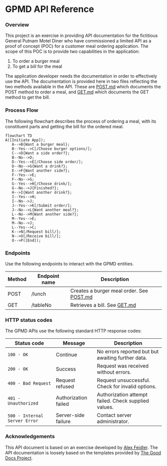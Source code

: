 # GPMD API Reference

### Overview

This project is an exercise in providing API documentation for the fictitious General Putnam Motel Diner who have commissioned a limited API as a proof of concept (POC) for a customer meal ordering application. The scope of this POC is to provide two capabilities in the application:
1. To order a burger meal
2. To get a bill for the meal

The application developer needs the documentation in order to effectively use the API. The documentation is provided here in two files reflecting the two methods available in the API. These are <a href="post.md">POST.md</a> which documents the POST method to order a meal, and <a href="GET.md">GET.md</a> which documents the GET method to get the bill.

### Process Flow
The following flowchart describes the process of ordering a meal, with its constituent parts and getting the bill for the ordered meal.

```mermaid
flowchart TD
A([Initiate App]);
   A-->B{Want a burger meal};
   B--Yes-->C[/Choose burger options/];
   C-->D{Want a side order?};
   B--No-->D;
   D--Yes-->E[/Choose side order/];
   D--No-->G{Want a drink?};
   E-->F{Want another side?};
   F--Yes-->E;
   F--No-->G;
   G--Yes-->H[/Choose drink/];
   G--No-->J{Finished?};
   H-->I{Want another drink?};
   I--Yes-->H;
   I--No-->J;
   J--Yes-->K[/Submit order/];
   J--No-->L{Want another meal?};
   L--No-->M{Want another side?};
   M--Yes-->E;
   M--No-->J;
   L--Yes-->C;
   K-->N[/Request bill/];
   N-->O[/Receive bill/];
   O-->P([End]);
```
### Endpoints

Use the following endpoints to interact with the GPMD entities.

| Method | Endpoint name               | Description             |
|--------|-----------------------------|-------------------------|
| POST   | /lunch                      | Creates a burger meal order. See <a href="post.md">POST.md</a>  |
| GET    | /tableNo                    | Retrieves a bill. See <a href="get.md">GET.md</a>|


### HTTP status codes

The GPMD APIs use the following standard HTTP response codes:

| Status code                    | Message              | Description                                         |
|--------------------------------|----------------------|-----------------------------------------------------|
| `100 - OK`                       | Continue             | No errors reported but but awaiting further data.   |  
| `200 - OK`                       | Success              | Request was received without errors.                      |
| `400 - Bad Request`            | Request refused        | Request unsuccessful. Check for invalid options.  |
| `401 - Unauthorized`           | Authorization failed | Authorization attempt failed. Check supplied values.|
| `500 - Internal Server Error`  | Server-side failure  | Contact server administrator.                       |


### Acknowledgements

This API document is based on an exercise developed by <a href="https://www.linkedin.com/feed/update/urn:li:activity:6626465471241732096/">Alex Feidler</a>. The API documentation is loosely based on the templates provided by <a href="https://thegooddocsproject.dev/">The Good Docs Project</a>.

